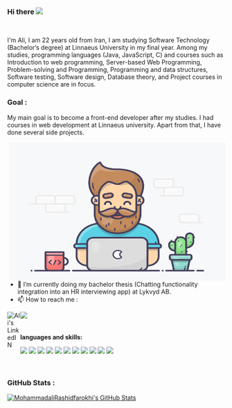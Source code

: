 
### Hi there <img src="https://media.giphy.com/media/hvRJCLFzcasrR4ia7z/giphy.gif" width="27px">


<br />

I'm Ali, I am 22 years old from Iran, I am studying Software Technology (Bachelor’s degree) at Linnaeus University in my final year.
Among my studies, programming languages (Java, JavaScript, C) and courses such as Introduction to web programming, Server-based Web Programming, Problem-solving and Programming, Programming and data structures, Software testing, Software design, Database theory, and Project courses in computer science are in focus.

### Goal :


My main goal is to become a front-end developer after my studies. I had courses in web development at Linnaeus university. Apart from that, I have done several side projects.


  <img align="right" alt="GIF" src="https://github.com/MohammadaliRashidfarokhi/MohammadaliRashidfarokhi/blob/main/Img/Dev2.gif" width="500" height="320" />
  
   
- 🌱 I’m currently doing my bachelor thesis (Chatting functionality integration into an HR
interviewing app) at Lykvyd AB.
- 📫 How to reach me :
<a href="https://www.linkedin.com/in/mohammadalirashidfarokhi">
  <img align="left" alt="Ali's LinkedIN" width="30px" src="https://raw.githubusercontent.com/peterthehan/peterthehan/master/assets/linkedin.svg" />
</a>
<a href="mailto:ali.farokhi1999@gmail.com?"><img src="https://img.shields.io/badge/gmail-%23DD0031.svg?&style=for-the-badge&logo=gmail&logoColor=white"/></a>
<br/>
<br/>
   
   
**languages and skills:**  

<p>
   <img src="https://img.shields.io/badge/JavaScript-F7DF1E?style=for-the-badge&logo=javascript&logoColor=black" />
   <img src="https://img.shields.io/badge/Java-ED8B00?style=for-the-badge&logo=java&logoColor=white" />
   <img src="https://img.shields.io/badge/C-00599C?style=for-the-badge&logo=c&logoColor=white" />
   <img src="https://img.shields.io/badge/React-20232A?style=for-the-badge&logo=react&logoColor=61DAFB" />
   <img src="https://img.shields.io/badge/jQuery-0769AD?style=for-the-badge&logo=jquery&logoColor=white" />
   <img src="https://img.shields.io/badge/Node.js-339933?style=for-the-badge&logo=nodedotjs&logoColor=white" />
   <img src="https://img.shields.io/badge/Bootstrap-563D7C?style=for-the-badge&logo=bootstrap&logoColor=white" />
   <img src="https://img.shields.io/badge/HTML5-E34F26?style=for-the-badge&logo=html5&logoColor=white" />
   <img src="https://img.shields.io/badge/CSS3-1572B6?style=for-the-badge&logo=css3&logoColor=white" />
   <img src="https://img.shields.io/badge/GitLab-330F63?style=for-the-badge&logo=gitlab&logoColor=white" />
   <img src="https://img.shields.io/badge/MySQL-00000F?style=for-the-badge&logo=mysql&logoColor=white" />
</p>

<br/>

### GitHub Stats :
<p align="center">

  <a href="https://awesome-github-stats.azurewebsites.net/index.html??cardType=github&theme=github-dark">    <img  alt="MohammadaliRashidfarokhi's GitHub Stats" src="https://awesome-github-stats.azurewebsites.net/user-stats/MohammadaliRashidfarokhi?cardType=github&theme=github-dark" />  </a>

</p>






